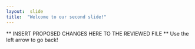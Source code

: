 ```yaml
---
layout:  slide
title:  "Welcome to our second slide!"
---
```

** INSERT PROPOSED CHANGES HERE TO THE REVIEWED FILE **
Use the left arrow to go back!
